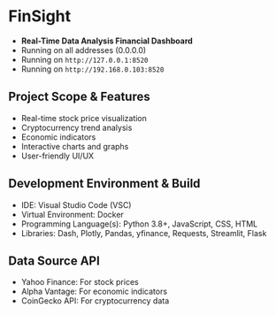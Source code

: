 # FinSight
- **Real-Time Data Analysis Financial Dashboard**
- Running on all addresses (0.0.0.0)
- Running on `http://127.0.0.1:8520`
- Running on `http://192.168.0.103:8520`

## Project Scope & Features
- Real-time stock price visualization
- Cryptocurrency trend analysis
- Economic indicators 
- Interactive charts and graphs
- User-friendly UI/UX

## Development Environment & Build
- IDE: Visual Studio Code (VSC)
- Virtual Environment: Docker
- Programming Language(s): Python 3.8+, JavaScript, CSS, HTML
- Libraries: Dash, Plotly, Pandas, yfinance, Requests, Streamlit, Flask

## Data Source API
- Yahoo Finance: For stock prices
- Alpha Vantage: For economic indicators
- CoinGecko API: For cryptocurrency data
